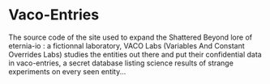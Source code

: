 # Vaco-Entries

The source code of the site used to expand the Shattered Beyond lore of eternia-io : a fictionnal laboratory, VACO Labs (Variables And Constant Overrides Labs) studies the entities out there and put their confidential data in vaco-entries, a secret database listing science results of strange experiments on every seen entity...
